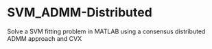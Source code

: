 # SVM_ADMM-Distributed
Solve a SVM fitting problem in MATLAB using a consensus distributed ADMM approach and CVX 
